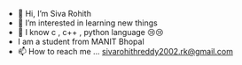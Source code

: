 - 👋 Hi, I’m Siva Rohith
- 👀 I’m interested in learning new things
- 🌱 I know  c , c++ , python language 😢😢
- I am a student from MANIT Bhopal
- 📫 How to reach me ... sivarohithreddy2002.rk@gmail.com

<!---
sivarohith1576/sivarohith1576 is a ✨ special ✨ repository because its `README.md` (this file) appears on your GitHub profile.
You can click the Preview link to take a look at your changes.
--->
